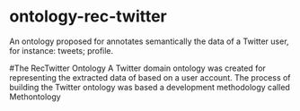 # ontology-rec-twitter
An ontology proposed for annotates semantically the data of a Twitter user, for instance: tweets; profile.

#The RecTwitter Ontology
A Twitter domain ontology was created for representing the extracted data of based on a user account. The process of building the Twitter ontology was based a development methodology called Methontology
